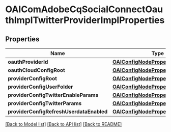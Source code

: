 # OAIComAdobeCqSocialConnectOauthImplTwitterProviderImplProperties

## Properties
Name | Type | Description | Notes
------------ | ------------- | ------------- | -------------
**oauthProviderId** | [**OAIConfigNodePropertyString***](OAIConfigNodePropertyString.md) |  | [optional] 
**oauthCloudConfigRoot** | [**OAIConfigNodePropertyString***](OAIConfigNodePropertyString.md) |  | [optional] 
**providerConfigRoot** | [**OAIConfigNodePropertyString***](OAIConfigNodePropertyString.md) |  | [optional] 
**providerConfigUserFolder** | [**OAIConfigNodePropertyDropDown***](OAIConfigNodePropertyDropDown.md) |  | [optional] 
**providerConfigTwitterEnableParams** | [**OAIConfigNodePropertyBoolean***](OAIConfigNodePropertyBoolean.md) |  | [optional] 
**providerConfigTwitterParams** | [**OAIConfigNodePropertyArray***](OAIConfigNodePropertyArray.md) |  | [optional] 
**providerConfigRefreshUserdataEnabled** | [**OAIConfigNodePropertyBoolean***](OAIConfigNodePropertyBoolean.md) |  | [optional] 

[[Back to Model list]](../README.md#documentation-for-models) [[Back to API list]](../README.md#documentation-for-api-endpoints) [[Back to README]](../README.md)



